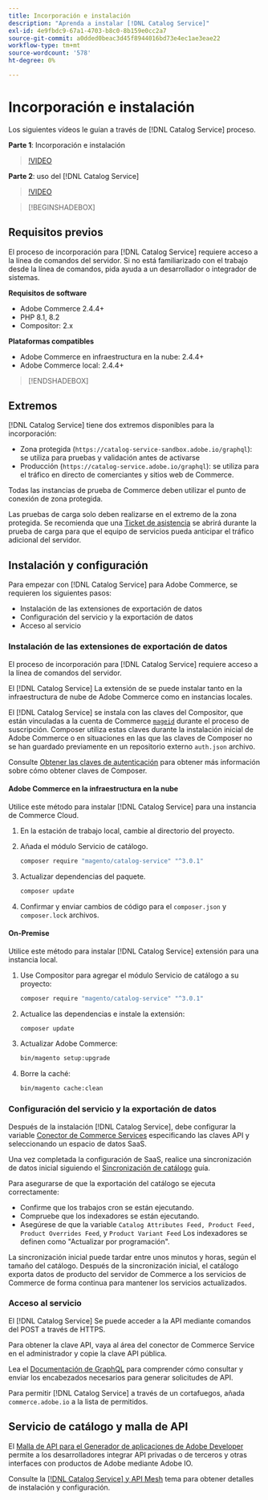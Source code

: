 ```yaml
---
title: Incorporación e instalación
description: "Aprenda a instalar [!DNL Catalog Service]"
exl-id: 4e9fbdc9-67a1-4703-b8c0-8b159e0cc2a7
source-git-commit: a0dded0beac3d45f8944016bd73e4ec1ae3eae22
workflow-type: tm+mt
source-wordcount: '578'
ht-degree: 0%

---
```


# Incorporación e instalación

Los siguientes vídeos le guían a través de [!DNL Catalog Service] proceso.

**Parte 1**: Incorporación e instalación

>[!VIDEO](https://video.tv.adobe.com/v/3415599)

**Parte 2**: uso del [!DNL Catalog Service]

>[!VIDEO](https://video.tv.adobe.com/v/3415600)

>[!BEGINSHADEBOX]

## Requisitos previos

El proceso de incorporación para [!DNL Catalog Service] requiere acceso a la línea de comandos del servidor. Si no está familiarizado con el trabajo desde la línea de comandos, pida ayuda a un desarrollador o integrador de sistemas.

**Requisitos de software**

- Adobe Commerce 2.4.4+
- PHP 8.1, 8.2
- Compositor: 2.x

**Plataformas compatibles**

- Adobe Commerce en infraestructura en la nube: 2.4.4+
- Adobe Commerce local: 2.4.4+

>[!ENDSHADEBOX]

## Extremos

[!DNL Catalog Service] tiene dos extremos disponibles para la incorporación:

- Zona protegida (`https://catalog-service-sandbox.adobe.io/graphql`): se utiliza para pruebas y validación antes de activarse
- Producción (`https://catalog-service.adobe.io/graphql`): se utiliza para el tráfico en directo de comerciantes y sitios web de Commerce.

Todas las instancias de prueba de Commerce deben utilizar el punto de conexión de zona protegida.

Las pruebas de carga solo deben realizarse en el extremo de la zona protegida. Se recomienda que una [Ticket de asistencia](https://experienceleague.adobe.com/docs/commerce-knowledge-base/kb/help-center-guide/magento-help-center-user-guide.html#submit-ticket) se abrirá durante la prueba de carga para que el equipo de servicios pueda anticipar el tráfico adicional del servidor.

## Instalación y configuración

Para empezar con [!DNL Catalog Service] para Adobe Commerce, se requieren los siguientes pasos:

- Instalación de las extensiones de exportación de datos
- Configuración del servicio y la exportación de datos
- Acceso al servicio

### Instalación de las extensiones de exportación de datos

El proceso de incorporación para [!DNL Catalog Service] requiere acceso a la línea de comandos del servidor.

El [!DNL Catalog Service] La extensión de se puede instalar tanto en la infraestructura de nube de Adobe Commerce como en instancias locales.

El [!DNL Catalog Service] se instala con las claves del Compositor, que están vinculadas a la cuenta de Commerce [`mageid`](https://developer.adobe.com/commerce/marketplace/guides/sellers/profile-information/) durante el proceso de suscripción. Composer utiliza estas claves durante la instalación inicial de Adobe Commerce o en situaciones en las que las claves de Composer no se han guardado previamente en un repositorio externo `auth.json` archivo.

Consulte [Obtener las claves de autenticación](https://experienceleague.adobe.com/docs/commerce-operations/installation-guide/prerequisites/authentication-keys.html) para obtener más información sobre cómo obtener claves de Composer.

#### Adobe Commerce en la infraestructura en la nube

Utilice este método para instalar [!DNL Catalog Service] para una instancia de Commerce Cloud.

1. En la estación de trabajo local, cambie al directorio del proyecto.
1. Añada el módulo Servicio de catálogo.

   ```bash
   composer require "magento/catalog-service" "^3.0.1"
   ```

1. Actualizar dependencias del paquete.

   ```bash
   composer update
   ```

1. Confirmar y enviar cambios de código para el `composer.json` y `composer.lock` archivos.

#### On-Premise

Utilice este método para instalar [!DNL Catalog Service] extensión para una instancia local.

1. Use Compositor para agregar el módulo Servicio de catálogo a su proyecto:

   ```bash
   composer require "magento/catalog-service" "^3.0.1"
   ```

1. Actualice las dependencias e instale la extensión:

   ```bash
   composer update
   ```

1. Actualizar Adobe Commerce:

   ```bash
   bin/magento setup:upgrade
   ```

1. Borre la caché:

   ```bash
   bin/magento cache:clean
   ```

### Configuración del servicio y la exportación de datos

Después de la instalación [!DNL Catalog Service], debe configurar la variable [Conector de Commerce Services](https://experienceleague.adobe.com/docs/commerce-merchant-services/user-guides/integration-services/saas.html#apikey) especificando las claves API y seleccionando un espacio de datos SaaS.

Una vez completada la configuración de SaaS, realice una sincronización de datos inicial siguiendo el [Sincronización de catálogo](https://experienceleague.adobe.com/docs/commerce-merchant-services/user-guides/data-services/catalog-sync.html) guía.

Para asegurarse de que la exportación del catálogo se ejecuta correctamente:

- Confirme que los trabajos cron se están ejecutando.
- Compruebe que los indexadores se están ejecutando.
- Asegúrese de que la variable `Catalog Attributes Feed, Product Feed, Product Overrides Feed`, y `Product Variant Feed` Los indexadores se definen como &quot;Actualizar por programación&quot;.

La sincronización inicial puede tardar entre unos minutos y horas, según el tamaño del catálogo. Después de la sincronización inicial, el catálogo exporta datos de producto del servidor de Commerce a los servicios de Commerce de forma continua para mantener los servicios actualizados.

### Acceso al servicio

El [!DNL Catalog Service] Se puede acceder a la API mediante comandos del POST a través de HTTPS.

Para obtener la clave API, vaya al área del conector de Commerce Service en el administrador y copie la clave API pública.

Lea el [Documentación de GraphQL](https://developer.adobe.com/commerce/services/graphql/) para comprender cómo consultar y enviar los encabezados necesarios para generar solicitudes de API.

Para permitir [!DNL Catalog Service] a través de un cortafuegos, añada `commerce.adobe.io` a la lista de permitidos.

## Servicio de catálogo y malla de API

El [Malla de API para el Generador de aplicaciones de Adobe Developer](https://developer.adobe.com/graphql-mesh-gateway/gateway/overview/) permite a los desarrolladores integrar API privadas o de terceros y otras interfaces con productos de Adobe mediante Adobe IO.

Consulte la  [[!DNL Catalog Service] y API Mesh](mesh.md) tema para obtener detalles de instalación y configuración.
